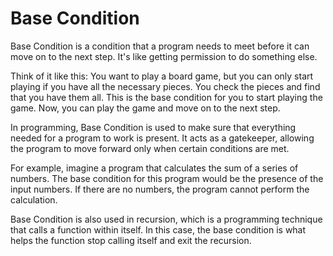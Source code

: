 # Base Condition

Base Condition is a condition that a program needs to meet before it can move on to the next step. It's like getting permission to do something else. 

Think of it like this: You want to play a board game, but you can only start playing if you have all the necessary pieces. You check the pieces and find that you have them all. This is the base condition for you to start playing the game. Now, you can play the game and move on to the next step. 

In programming, Base Condition is used to make sure that everything needed for a program to work is present. It acts as a gatekeeper, allowing the program to move forward only when certain conditions are met. 

For example, imagine a program that calculates the sum of a series of numbers. The base condition for this program would be the presence of the input numbers. If there are no numbers, the program cannot perform the calculation. 

Base Condition is also used in recursion, which is a programming technique that calls a function within itself. In this case, the base condition is what helps the function stop calling itself and exit the recursion.
